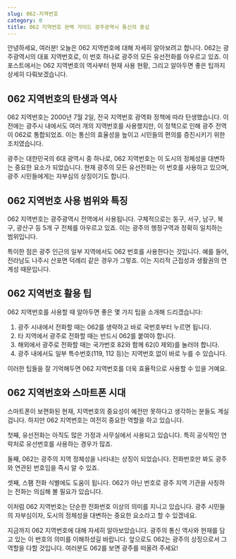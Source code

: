 ```yaml
---
slug: 062-지역번호
category: 0
title: 062 지역번호 완벽 가이드 광주광역시 통신의 중심
---
```


안녕하세요, 여러분! 오늘은 062 지역번호에 대해 자세히 알아보려고 합니다. 062는 광주광역시의 대표 지역번호로, 이 번호 하나로 광주의 모든 유선전화를 아우르고 있죠. 이 포스트에서는 062 지역번호의 역사부터 현재 사용 현황, 그리고 알아두면 좋은 팁까지 상세히 다뤄보겠습니다.

## 062 지역번호의 탄생과 역사

062 지역번호는 2000년 7월 2일, 전국 지역번호 광역화 정책에 따라 탄생했습니다. 이전에는 광주시 내에서도 여러 개의 지역번호를 사용했지만, 이 정책으로 인해 광주 전역이 062로 통합되었죠. 이는 통신의 효율성을 높이고 시민들의 편의를 증진시키기 위한 조치였습니다.

광주는 대한민국의 6대 광역시 중 하나로, 062 지역번호는 이 도시의 정체성을 대변하는 중요한 요소가 되었습니다. 현재 광주의 모든 유선전화는 이 번호를 사용하고 있으며, 광주 시민들에게는 자부심의 상징이기도 합니다.

## 062 지역번호 사용 범위와 특징

062 지역번호는 광주광역시 전역에서 사용됩니다. 구체적으로는 동구, 서구, 남구, 북구, 광산구 등 5개 구 전체를 아우르고 있죠. 이는 광주의 행정구역과 정확히 일치하는 범위입니다.

특이한 점은 광주 인근의 일부 지역에서도 062 번호를 사용한다는 것입니다. 예를 들어, 전라남도 나주시 산포면 덕례리 같은 경우가 그렇죠. 이는 지리적 근접성과 생활권의 연계성 때문입니다.

## 062 지역번호 활용 팁

062 지역번호를 사용할 때 알아두면 좋은 몇 가지 팁을 소개해 드리겠습니다:

1. 광주 시내에서 전화할 때는 062를 생략하고 바로 국번호부터 누르면 됩니다.
2. 타 지역에서 광주로 전화할 때는 반드시 062를 붙여야 합니다.
3. 해외에서 광주로 전화할 때는 국가번호 82와 함께 62(0 제외)를 눌러야 합니다.
4. 광주 내에서도 일부 특수번호(119, 112 등)는 지역번호 없이 바로 누를 수 있습니다.

이러한 팁들을 잘 기억해두면 062 지역번호를 더욱 효율적으로 사용할 수 있을 거예요.

## 062 지역번호와 스마트폰 시대

스마트폰이 보편화된 현재, 지역번호의 중요성이 예전만 못하다고 생각하는 분들도 계실 겁니다. 하지만 062 지역번호는 여전히 중요한 역할을 하고 있습니다.

첫째, 유선전화는 아직도 많은 가정과 사무실에서 사용되고 있습니다. 특히 공식적인 연락처로 유선번호를 사용하는 경우가 많죠.

둘째, 062는 광주의 지역 정체성을 나타내는 상징이 되었습니다. 전화번호만 봐도 광주와 연관된 번호임을 즉시 알 수 있죠.

셋째, 스팸 전화 식별에도 도움이 됩니다. 062가 아닌 번호로 광주 지역 기관을 사칭하는 전화는 의심해 볼 필요가 있습니다.

이처럼 062 지역번호는 단순한 전화번호 이상의 의미를 지니고 있습니다. 광주 시민들의 자부심이자, 도시의 정체성을 대변하는 중요한 요소라고 할 수 있겠네요.

지금까지 062 지역번호에 대해 자세히 알아보았습니다. 광주의 통신 역사와 현재를 담고 있는 이 번호의 의미를 이해하셨길 바랍니다. 앞으로도 062는 광주의 상징으로서 그 역할을 다할 것입니다. 여러분도 062를 보면 광주를 떠올려 주세요!